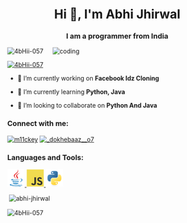 <h1 align="center">Hi 👋, I'm Abhi Jhirwal</h1>
<h3 align="center">I am a programmer from India</h3>

<img align="right" alt="coding" width="400" src="https://images.app.goo.gl/TtiBW6mrtmEzuafN9">

<p align="left"> <img src="https://komarev.com/ghpvc/?username=4bHii-057&label=Profile%20views&color=0e75b6&style=flat" alt="4bHii-057" /> </p>

<p align="left"> <a href="https://github.com/ryo-ma/github-profile-trophy"><img src="https://github-profile-trophy.vercel.app/?username=4bHii-057" alt="4bHii-057" /></a> </p>

- 🔭 I’m currently working on **Facebook Idz Cloning**

- 🌱 I’m currently learning **Python, Java**

- 👯 I’m looking to collaborate on **Python And Java**

<h3 align="left">Connect with me:</h3>
<p align="left">
<a href="https://fb.com/m11ckey" target="blank"><img align="center" src="https://raw.githubusercontent.com/rahuldkjain/github-profile-readme-generator/master/src/images/icons/Social/facebook.svg" alt="m11ckey" height="30" width="40" /></a>
<a href="https://instagram.com/_dokhebaaz__o7" target="blank"><img align="center" src="https://raw.githubusercontent.com/rahuldkjain/github-profile-readme-generator/master/src/images/icons/Social/instagram.svg" alt="_dokhebaaz__o7" height="30" width="40" /></a>
</p>

<h3 align="left">Languages and Tools:</h3>
<p align="left"> <a href="https://www.java.com" target="_blank" rel="noreferrer"> <img src="https://raw.githubusercontent.com/devicons/devicon/master/icons/java/java-original.svg" alt="java" width="40" height="40"/> </a> <a href="https://developer.mozilla.org/en-US/docs/Web/JavaScript" target="_blank" rel="noreferrer"> <img src="https://raw.githubusercontent.com/devicons/devicon/master/icons/javascript/javascript-original.svg" alt="javascript" width="40" height="40"/> </a> <a href="https://www.python.org" target="_blank" rel="noreferrer"> <img src="https://raw.githubusercontent.com/devicons/devicon/master/icons/python/python-original.svg" alt="python" width="40" height="40"/> </a> </p>

<p>&nbsp;<img align="center" src="https://github-readme-stats.vercel.app/api?username=4bHii-057&show_icons=true&locale=en" alt="abhi-jhirwal" /></p>

<p><img align="center" src="https://github-readme-streak-stats.herokuapp.com/?user=4bHii-057&" alt="4bHii-057" /></p>
